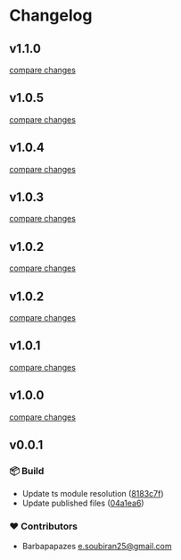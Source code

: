 # Changelog


## v1.1.0

[compare changes](https://github.com/smiller171/printable-booklet-vue-components/compare/v1.0.5...v1.1.0)

## v1.0.5

[compare changes](https://github.com/smiller171/printable-booklet-vue-components/compare/v1.0.4...v1.0.5)

## v1.0.4

[compare changes](https://github.com/smiller171/printable-booklet-vue-components/compare/v1.0.3...v1.0.4)

## v1.0.3

[compare changes](https://github.com/smiller171/printable-booklet-vue-components/compare/v1.0.2...v1.0.3)

## v1.0.2

[compare changes](https://github.com/smiller171/printable-booklet-vue-components/compare/v1.0.1...v1.0.2)

## v1.0.2

[compare changes](https://github.com/smiller171/printable-booklet-vue-components/compare/v1.0.1...v1.0.2)

## v1.0.1

[compare changes](https://github.com/smiller171/printable-booklet-vue-components/compare/v1.0.0...v1.0.1)

## v1.0.0

[compare changes](https://github.com/smiller171/printable-booklet-vue-components/compare/v0.0.1...v1.0.0)

## v0.0.1


### 📦 Build

- Update ts module resolution ([8183c7f](https://github.com/Barbapapazes/vue-library/commit/8183c7f))
- Update published files ([04a1ea6](https://github.com/Barbapapazes/vue-library/commit/04a1ea6))

### ❤️ Contributors

- Barbapapazes <e.soubiran25@gmail.com>

